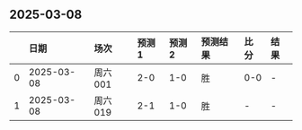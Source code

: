 

## 2025-03-08

|    | 日期         | 场次    | 预测1   | 预测2   | 预测结果   | 比分   | 结果   |
|---:|:-----------|:------|:------|:------|:-------|:-----|:-----|
|  0 | 2025-03-08 | 周六001 | 2-0   | 1-0   | 胜      | 0-0  | -    |
|  1 | 2025-03-08 | 周六019 | 2-1   | 1-0   | 胜      | -    | -    |


